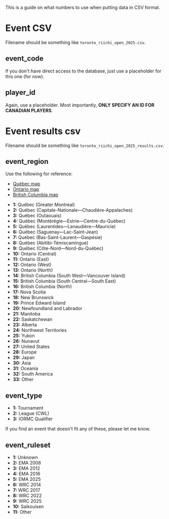 This is a guide on what numbers to use when putting data in CSV format.

# Event CSV
Filename should be something like `toronto_riichi_open_2025.csv`.

## event_code
If you don't have direct access to the database, just use a placeholder for this one (for now).

## player_id
Again, use a placeholder. Most importantly, **ONLY SPECIFY AN ID FOR CANADIAN PLAYERS**.

# Event results csv
Filename should be something like `toronto_riichi_open_2025_results.csv`.

## event_region
Use the following for reference:
* [Québec map](https://www.cartograf.fr/img/quebec/carte_regions_quebec.jpg)
* [Ontario map](https://forms.mgcs.gov.on.ca/en/dataset/cd7b542d-0491-4271-b6cf-2eb5efe0f744/resource/8a8dad5c-783f-48be-8243-b10680f2ad22/download/6_fcgp_2024-25_map_of_ontario-regions_en.pdf)
* [British Columbia map](https://maps-vancouver.com/british-columbia-regions-map)


- **1:** Québec (Greater Montreal)
- **2:** Québec (Capitale-Nationale—Chaudière-Appalaches)
- **3:** Québec (Outaouais)
- **4:** Québec (Montérégie—Estrie—Centre-du-Québec)
- **5:** Québec (Laurentides—Lanaudière—Mauricie)
- **6:** Québec (Saguenay—Lac-Saint-Jean)
- **7:** Québec (Bas-Saint-Laurent—Gaspésie)
- **8:** Québec (Abitibi-Témiscamingue)
- **9:** Québec (Côte-Nord—Nord-du-Québec)
- **10:** Ontario (Central)
- **11:** Ontario (East)
- **12:** Ontario (West)
- **13:** Ontario (North)
- **14:** British Columbia (South West—Vancouver Island)
- **15:** British Columbia (South Central—South East)
- **16:** British Columbia (North)
- **17:** Nova Scotia
- **18:** New Brunswick
- **19:** Prince Edward Island
- **20:** Newfoundland and Labrador
- **21:** Manitoba
- **22:** Saskatchewan
- **23:** Alberta
- **24:** Northwest Territories
- **25:** Yukon
- **26:** Nunavut
- **27:** United States
- **28:** Europe
- **29:** Japan
- **30:** Asia
- **31:** Oceania
- **32:** South America
- **33:** Other

## event_type
- **1:** Tournament
- **2:** League (CWL)
- **3:** IORMC Qualifier

If you find an event that doesn't fit any of these, please let me know.

## event_ruleset
- **1:** Unknown
- **2:** EMA 2008
- **3:** EMA 2012
- **4:** EMA 2016
- **5:** EMA 2025
- **6:** WRC 2014
- **7:** WRC 2017
- **8:** WRC 2022
- **9:** WRC 2025
- **10:** Saikouisen
- **11:** Other
